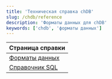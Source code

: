 ```yaml
---
title: 'Техническая справка chDB'
slug: /chdb/reference
description: 'Форматы данных для chDB'
keywords: ['chdb', 'форматы данных']
---
```


| Страница справки      |
|----------------------|
| [Форматы данных](/chdb/reference/data-formats)  |
| [Справочник SQL](/chdb/reference/sql-reference) |
